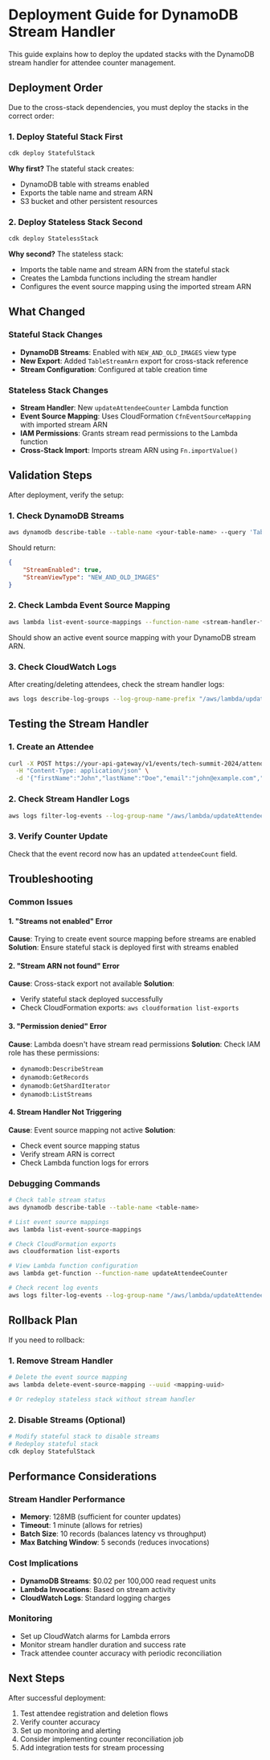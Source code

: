 # Deployment Guide for DynamoDB Stream Handler

This guide explains how to deploy the updated stacks with the DynamoDB stream handler for attendee counter management.

## Deployment Order

Due to the cross-stack dependencies, you must deploy the stacks in the correct order:

### 1. Deploy Stateful Stack First
```bash
cdk deploy StatefulStack
```

**Why first?** The stateful stack creates:
- DynamoDB table with streams enabled
- Exports the table name and stream ARN
- S3 bucket and other persistent resources

### 2. Deploy Stateless Stack Second
```bash
cdk deploy StatelessStack
```

**Why second?** The stateless stack:
- Imports the table name and stream ARN from the stateful stack
- Creates the Lambda functions including the stream handler
- Configures the event source mapping using the imported stream ARN

## What Changed

### Stateful Stack Changes
- **DynamoDB Streams**: Enabled with `NEW_AND_OLD_IMAGES` view type
- **New Export**: Added `TableStreamArn` export for cross-stack reference
- **Stream Configuration**: Configured at table creation time

### Stateless Stack Changes
- **Stream Handler**: New `updateAttendeeCounter` Lambda function
- **Event Source Mapping**: Uses CloudFormation `CfnEventSourceMapping` with imported stream ARN
- **IAM Permissions**: Grants stream read permissions to the Lambda function
- **Cross-Stack Import**: Imports stream ARN using `Fn.importValue()`

## Validation Steps

After deployment, verify the setup:

### 1. Check DynamoDB Streams
```bash
aws dynamodb describe-table --table-name <your-table-name> --query 'Table.StreamSpecification'
```
Should return:
```json
{
    "StreamEnabled": true,
    "StreamViewType": "NEW_AND_OLD_IMAGES"
}
```

### 2. Check Lambda Event Source Mapping
```bash
aws lambda list-event-source-mappings --function-name <stream-handler-function-name>
```
Should show an active event source mapping with your DynamoDB stream ARN.

### 3. Check CloudWatch Logs
After creating/deleting attendees, check the stream handler logs:
```bash
aws logs describe-log-groups --log-group-name-prefix "/aws/lambda/updateAttendeeCounter"
```

## Testing the Stream Handler

### 1. Create an Attendee
```bash
curl -X POST https://your-api-gateway/v1/events/tech-summit-2024/attendees/register \
  -H "Content-Type: application/json" \
  -d '{"firstName":"John","lastName":"Doe","email":"john@example.com","phone":"123-456-7890","profession":"Developer","eventType":"fad"}'
```

### 2. Check Stream Handler Logs
```bash
aws logs filter-log-events --log-group-name "/aws/lambda/updateAttendeeCounter" --start-time $(date -d '5 minutes ago' +%s)000
```

### 3. Verify Counter Update
Check that the event record now has an updated `attendeeCount` field.

## Troubleshooting

### Common Issues

#### 1. "Streams not enabled" Error
**Cause**: Trying to create event source mapping before streams are enabled
**Solution**: Ensure stateful stack is deployed first with streams enabled

#### 2. "Stream ARN not found" Error
**Cause**: Cross-stack export not available
**Solution**: 
- Verify stateful stack deployed successfully
- Check CloudFormation exports: `aws cloudformation list-exports`

#### 3. "Permission denied" Error
**Cause**: Lambda doesn't have stream read permissions
**Solution**: Check IAM role has these permissions:
- `dynamodb:DescribeStream`
- `dynamodb:GetRecords`
- `dynamodb:GetShardIterator`
- `dynamodb:ListStreams`

#### 4. Stream Handler Not Triggering
**Cause**: Event source mapping not active
**Solution**: 
- Check event source mapping status
- Verify stream ARN is correct
- Check Lambda function logs for errors

### Debugging Commands

```bash
# Check table stream status
aws dynamodb describe-table --table-name <table-name>

# List event source mappings
aws lambda list-event-source-mappings

# Check CloudFormation exports
aws cloudformation list-exports

# View Lambda function configuration
aws lambda get-function --function-name updateAttendeeCounter

# Check recent log events
aws logs filter-log-events --log-group-name "/aws/lambda/updateAttendeeCounter" --start-time $(date -d '1 hour ago' +%s)000
```

## Rollback Plan

If you need to rollback:

### 1. Remove Stream Handler
```bash
# Delete the event source mapping
aws lambda delete-event-source-mapping --uuid <mapping-uuid>

# Or redeploy stateless stack without stream handler
```

### 2. Disable Streams (Optional)
```bash
# Modify stateful stack to disable streams
# Redeploy stateful stack
cdk deploy StatefulStack
```

## Performance Considerations

### Stream Handler Performance
- **Memory**: 128MB (sufficient for counter updates)
- **Timeout**: 1 minute (allows for retries)
- **Batch Size**: 10 records (balances latency vs throughput)
- **Max Batching Window**: 5 seconds (reduces invocations)

### Cost Implications
- **DynamoDB Streams**: $0.02 per 100,000 read request units
- **Lambda Invocations**: Based on stream activity
- **CloudWatch Logs**: Standard logging charges

### Monitoring
- Set up CloudWatch alarms for Lambda errors
- Monitor stream handler duration and success rate
- Track attendee counter accuracy with periodic reconciliation

## Next Steps

After successful deployment:
1. Test attendee registration and deletion flows
2. Verify counter accuracy
3. Set up monitoring and alerting
4. Consider implementing counter reconciliation job
5. Add integration tests for stream processing